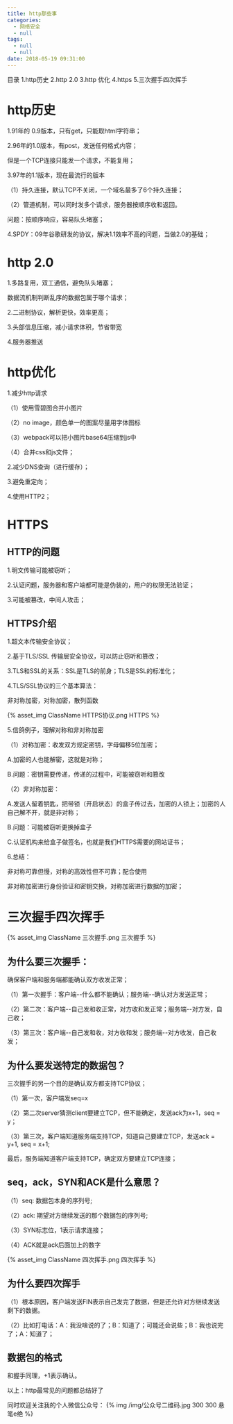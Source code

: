 ```yaml
---
title: http那些事
categories:
  - 网络安全
  - null
tags:
  - null
  - null
date: 2018-05-19 09:31:00
---
```


目录
1.http历史
2.http 2.0
3.http 优化
4.https
5.三次握手四次挥手

# http历史
1.91年的 0.9版本，只有get，只能取html字符串；

2.96年的1.0版本，有post，发送任何格式内容；

但是一个TCP连接只能发一个请求，不能复用；

3.97年的1.1版本，现在最流行的版本

（1）持久连接，默认TCP不关闭，一个域名最多了6个持久连接；

（2）管道机制，可以同时发多个请求，服务器按顺序收和返回。

问题：按顺序响应，容易队头堵塞；

4.SPDY：09年谷歌研发的协议，解决1.1效率不高的问题，当做2.0的基础；




# http 2.0
1.多路复用，双工通信，避免队头堵塞；

数据流机制判断乱序的数据包属于哪个请求；

2.二进制协议，解析更快，效率更高；

3.头部信息压缩，减小请求体积，节省带宽

4.服务器推送



# http优化
1.减少http请求

（1）使用雪碧图合并小图片

（2）no image，颜色单一的图案尽量用字体图标

（3）webpack可以把小图片base64压缩到js中

（4）合并css和js文件；

2.减少DNS查询（进行缓存）；

3.避免重定向；

4.使用HTTP2；




# HTTPS
## HTTP的问题

1.明文传输可能被窃听；

2.认证问题，服务器和客户端都可能是伪装的，用户的权限无法验证；

3.可能被篡改，中间人攻击；

## HTTPS介绍

1.超文本传输安全协议；

2.基于TLS/SSL 传输层安全协议，可以防止窃听和篡改；

3.TLS和SSL的关系：SSL是TLS的前身；TLS是SSL的标准化；

4.TLS/SSL协议的三个基本算法：

非对称加密，对称加密，散列函数

{% asset_img ClassName HTTPS协议.png HTTPS %}

5.信鸽例子，理解对称和非对称加密

（1）对称加密：收发双方规定密钥，字母偏移5位加密；

   A.加密的人也能解密，这就是对称；

   B.问题：密钥需要传递，传递的过程中，可能被窃听和篡改

（2）非对称加密：

   A.发送人留着钥匙，把带锁（开启状态）的盒子传过去，加密的人锁上；加密的人自己解不开，就是非对称；

   B.问题：可能被窃听更换掉盒子

   C.认证机构来给盒子做签名，也就是我们HTTPS需要的网站证书；

6.总结：

非对称可靠但慢，对称的高效性但不可靠；配合使用

非对称加密进行身份验证和密钥交换，对称加密进行数据的加密；




# 三次握手四次挥手

{% asset_img ClassName 三次握手.png 三次握手 %}

## 为什么要三次握手：

确保客户端和服务端都能确认双方收发正常；

（1）第一次握手：客户端--什么都不能确认；服务端--确认对方发送正常；

（2）第二次：客户端--自己发和收正常，对方收和发正常；服务端--对方发，自己收；

（3）第三次：客户端--自己发和收，对方收和发；服务端--对方收发，自己收发；



## 为什么要发送特定的数据包？

三次握手的另一个目的是确认双方都支持TCP协议；

（1）第一次，客户端发seq=x

（2）第二次server猜测client要建立TCP，但不能确定，发送ack为x+1，seq = y；

（3）第三次，客户端知道服务端支持TCP，知道自己要建立TCP，发送ack = y+1, seq = x+1;

最后，服务端知道客户端支持TCP，确定双方要建立TCP连接；



## seq，ack，SYN和ACK是什么意思？

（1）seq: 数据包本身的序列号;

（2）ack: 期望对方继续发送的那个数据包的序列号;

（3）SYN标志位，1表示请求连接；

（4）ACK就是ack后面加上的数字

{% asset_img ClassName 四次挥手.png 四次挥手 %}

## 为什么要四次挥手

（1）根本原因，客户端发送FIN表示自己发完了数据，但是还允许对方继续发送剩下的数据。

（2）比如打电话：A：我没啥说的了；B：知道了；可能还会说些；B：我也说完了；A：知道了；



## 数据包的格式

和握手同理，+1表示确认。




以上：http最常见的问题都总结好了

同时欢迎关注我的个人微信公众号：
{% img  /img/公众号二维码.jpg 300 300 悬笔e绝 %}